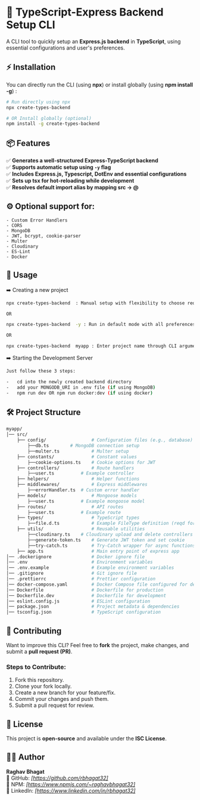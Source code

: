 # 🚀 TypeScript-Express Backend Setup CLI

A CLI tool to quickly setup an **Express.js backend** in **TypeScript**, using essential configurations and user's preferences.

## ⚡ Installation

You can directly run the CLI (using **npx**) or install globally (using **npm install -g**) :

```sh
# Run directly using npx
npx create-types-backend

# OR Install globally (optional)
npm install -g create-types-backend
```

## 📦 Features

✅ **Generates a well-structured Express-TypeScript backend**  
✅ **Supports automatic setup using `-y` flag**  
✅ **Includes Express.js, Typescript, DotEnv and essential configurations**  
✅ **Sets up tsx for hot-reloading while development**  
✅ **Resolves default import alias by mapping src -> @**

## ⚙️ Optional support for:

    - Custom Error Handlers
    - CORS
    - MongoDB
    - JWT, bcrypt, cookie-parser
    - Multer
    - Cloudinary
    - ES-Lint
    - Docker

## 🚀 Usage

➡️ Creating a new project

```sh
npx create-types-backend  : Manual setup with flexibility to choose required configurations.

OR

npx create-types-backend  -y : Run in default mode with all preferences set to 'YES'

OR

npx create-types-backend  myapp : Enter project name through CLI argument
```

➡️ Starting the Development Server

```sh
Just follow these 3 steps:

-   cd into the newly created backend directory
-   add your MONGODB_URI in .env file (if using MongoDB)
-   npm run dev OR npm run docker:dev (if using docker)
```

## 🛠️ Project Structure

```sh
myapp/
│── src/
    ├── config/                 # Configuration files (e.g., database)
       	├──db.ts		# MongoDB connection setup
       	├──multer.ts	        # Multer setup
    ├── constants/              # Constant values
        ├──cookie-options.ts	# Cookie options for JWT
    ├── controllers/            # Route handlers
       	├──user.ts	        # Example controller
    ├── helpers/                # Helper functions
    ├── middlewares/            # Express middlewares
       	├──errorHandler.ts	# Custom error handler
    ├── models/                 # Mongoose models
       	├──user.ts	        # Example mongoose model
    ├── routes/                 # API routes
       	├──user.ts	        # Example route
    ├── types/                  # TypeScript types
       	├──file.d.ts	        # Example FileType definition (reqd for cloudinary)
    ├── utils/                  # Reusable utilities
       	├──cloudinary.ts	# Cloudinary upload and delete controllers
        ├──generate-token.ts	# Generate JWT token and set cookie
       	├──try-catch.ts	        # Try-Catch wrapper for async functions
    ├── app.ts                  # Main entry point of express app
│── .dockerignore               # Docker ignore file
│── .env                        # Environment variables
│── .env.example                # Example environment variables
│── .gitignore                  # Git ignore file
│── .prettierrc                 # Prettier configuration
│── docker-compose.yaml         # Docker Compose file configured for development
│── Dockerfile                  # Dockerfile for production
│── Dockerfile.dev              # Dockerfile for development
│── eslint.config.js            # ESLint configuration
│── package.json                # Project metadata & dependencies
│── tsconfig.json               # TypeScript configuration

```

## 🤝 Contributing

Want to improve this CLI? Feel free to **fork** the project, make changes, and submit a **pull request (PR)**.

### Steps to Contribute:

1.  Fork this repository.
2.  Clone your fork locally.
3.  Create a new branch for your feature/fix.
4.  Commit your changes and push them.
5.  Submit a pull request for review.

## 📜 License

This project is **open-source** and available under the **ISC License**.

## 👨‍💻 Author

**Raghav Bhagat**  
🔗 GitHub: _[https://github.com/rbhagat32]_  
🔗 NPM: _[https://www.npmjs.com/~raghavbhagat32]_  
🔗 LinkedIn: _[https://www.linkedin.com/in/rbhagat32]_
